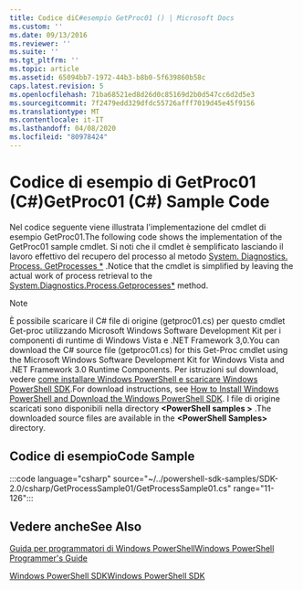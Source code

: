 ```yaml
---
title: Codice diC#esempio GetProc01 () | Microsoft Docs
ms.custom: ''
ms.date: 09/13/2016
ms.reviewer: ''
ms.suite: ''
ms.tgt_pltfrm: ''
ms.topic: article
ms.assetid: 65094bb7-1972-44b3-b8b0-5f639860b58c
caps.latest.revision: 5
ms.openlocfilehash: 71ba68521ed8d26d0c85169d2b0d547cc6d2d5e3
ms.sourcegitcommit: 7f2479edd329dfdc55726afff7019d45e45f9156
ms.translationtype: MT
ms.contentlocale: it-IT
ms.lasthandoff: 04/08/2020
ms.locfileid: "80978424"
---
```

# <a name="getproc01-c-sample-code"></a><span data-ttu-id="a84ee-102">Codice di esempio di GetProc01 (C#)</span><span class="sxs-lookup"><span data-stu-id="a84ee-102">GetProc01 (C#) Sample Code</span></span>

<span data-ttu-id="a84ee-103">Nel codice seguente viene illustrata l'implementazione del cmdlet di esempio GetProc01.</span><span class="sxs-lookup"><span data-stu-id="a84ee-103">The following code shows the implementation of the GetProc01 sample cmdlet.</span></span> <span data-ttu-id="a84ee-104">Si noti che il cmdlet è semplificato lasciando il lavoro effettivo del recupero del processo al metodo [System. Diagnostics. Process. GetProcesses \*](/dotnet/api/System.Diagnostics.Process.GetProcesses) .</span><span class="sxs-lookup"><span data-stu-id="a84ee-104">Notice that the cmdlet is simplified by leaving the actual work of process retrieval to the [System.Diagnostics.Process.Getprocesses\*](/dotnet/api/System.Diagnostics.Process.GetProcesses) method.</span></span>

> [!NOTE]
> <span data-ttu-id="a84ee-105">È possibile scaricare il C# file di origine (getproc01.cs) per questo cmdlet Get-proc utilizzando Microsoft Windows Software Development Kit per i componenti di runtime di Windows Vista e .NET Framework 3,0.</span><span class="sxs-lookup"><span data-stu-id="a84ee-105">You can download the C# source file (getproc01.cs) for this Get-Proc cmdlet using the Microsoft Windows Software Development Kit for Windows Vista and .NET Framework 3.0 Runtime Components.</span></span> <span data-ttu-id="a84ee-106">Per istruzioni sul download, vedere [come installare Windows PowerShell e scaricare Windows PowerShell SDK](/powershell/scripting/developer/installing-the-windows-powershell-sdk).</span><span class="sxs-lookup"><span data-stu-id="a84ee-106">For download instructions, see [How to Install Windows PowerShell and Download the Windows PowerShell SDK](/powershell/scripting/developer/installing-the-windows-powershell-sdk).</span></span>
> <span data-ttu-id="a84ee-107">I file di origine scaricati sono disponibili nella directory **\<PowerShell samples >** .</span><span class="sxs-lookup"><span data-stu-id="a84ee-107">The downloaded source files are available in the **\<PowerShell Samples>** directory.</span></span>

## <a name="code-sample"></a><span data-ttu-id="a84ee-108">Codice di esempio</span><span class="sxs-lookup"><span data-stu-id="a84ee-108">Code Sample</span></span>

:::code language="csharp" source="~/../powershell-sdk-samples/SDK-2.0/csharp/GetProcessSample01/GetProcessSample01.cs" range="11-126":::

## <a name="see-also"></a><span data-ttu-id="a84ee-109">Vedere anche</span><span class="sxs-lookup"><span data-stu-id="a84ee-109">See Also</span></span>

[<span data-ttu-id="a84ee-110">Guida per programmatori di Windows PowerShell</span><span class="sxs-lookup"><span data-stu-id="a84ee-110">Windows PowerShell Programmer's Guide</span></span>](./windows-powershell-programmer-s-guide.md)

[<span data-ttu-id="a84ee-111">Windows PowerShell SDK</span><span class="sxs-lookup"><span data-stu-id="a84ee-111">Windows PowerShell SDK</span></span>](../windows-powershell-reference.md)
